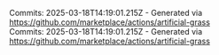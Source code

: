 Commits: 2025-03-18T14:19:01.215Z - Generated via https://github.com/marketplace/actions/artificial-grass
<br>
Commits: 2025-03-18T14:19:01.215Z - Generated via https://github.com/marketplace/actions/artificial-grass
<br>
